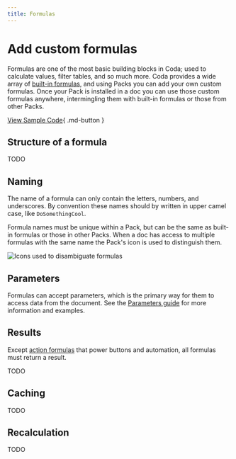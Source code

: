 ```yaml
---
title: Formulas
---
```


# Add custom formulas

Formulas are one of the most basic building blocks in Coda; used to calculate values, filter tables, and so much more. Coda provides a wide array of [built-in formulas][formulas], and using Packs you can add your own custom formulas. Once your Pack is installed in a doc you can use those custom formulas anywhere, intermingling them with built-in formulas or those from other Packs.

[View Sample Code][samples]{ .md-button }


## Structure of a formula

TODO


## Naming

The name of a formula can only contain the letters, numbers, and underscores. By convention these names should by written in upper camel case, like `DoSomethingCool`.

Formula names must be unique within a Pack, but can be the same as built-in formulas or those in other Packs. When a doc has access to multiple formulas with the same name the Pack's icon is used to distinguish them.

<img src="{{ config.site_url }}/images/formula_disambiguation.png" srcset="{{ config.site_url }}/images/formula_disambiguation_2x.png 2x" class="screenshot" alt="Icons used to disambiguate formulas">


## Parameters

Formulas can accept parameters, which is the primary way for them to access data from the document. See the [Parameters guide][parameters] for more information and examples.


## Results

Except [action formulas][actions] that power buttons and automation, all formulas must return a result.

TODO


## Caching

TODO


## Recalculation

TODO


[samples]: ../../samples/topic/formula.md
[formulas]: https://coda.io/formulas
[parameters]: ../basics/parameters.md
[actions]: actions.md
